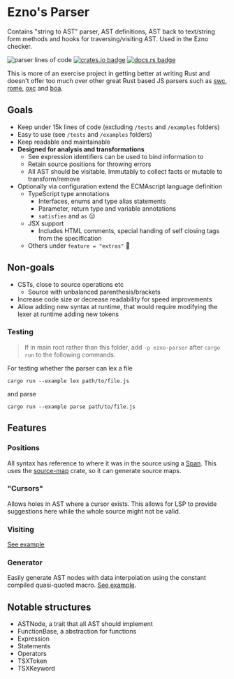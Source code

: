 # Ezno's Parser

Contains "string to AST" parser, AST definitions, AST back to text/string form methods and hooks for traversing/visiting AST. Used in the Ezno checker.

![parser lines of code](https://projects.kaleidawave.workers.dev/project/ezno-parser/badge)
[![crates.io badge](https://img.shields.io/crates/v/ezno-parser?style=flat-square)](https://crates.io/crates/ezno-parser)
[![docs.rs badge](https://img.shields.io/docsrs/ezno-parser?style=flat-square)](https://docs.rs/ezno-parser/latest)

This is more of an exercise project in getting better at writing Rust and doesn't offer too much over other great Rust based JS parsers such as [swc](https://github.com/swc-project/swc), [rome](https://github.com/rome/tools), [oxc](https://github.com/Boshen/oxc) and [boa](https://github.com/boa-dev/boa).

## Goals

- Keep under 15k lines of code (excluding `/tests` and `/examples` folders)
- Easy to use (see `/tests` and `/examples` folders)
- Keep readable and maintainable
- **Designed for analysis and transformations**
    - See expression identifiers can be used to bind information to
    - Retain source positions for throwing errors
    - All AST should be visitable. Immutably to collect facts or mutable to transform/remove
- Optionally via configuration extend the ECMAscript language definition
    - TypeScript type annotations
        - Interfaces, enums and type alias statements
        - Parameter, return type and variable annotations
        - `satisfies` and `as` 😑
    - JSX support
        - Includes HTML comments, special handing of self closing tags from the specification
    - Others under `feature = "extras"` 👀

## Non-goals

- CSTs, close to source operations etc
    - Source with unbalanced parenthesis/brackets
- Increase code size or decrease readability for speed improvements
- Allow adding new syntax at runtime, that would require modifying the lexer at runtime adding new tokens

### Testing

> If in main root rather than this folder, add `-p ezno-parser` after `cargo run` to the following commands.

For testing whether the parser can lex a file

```shell
cargo run --example lex path/to/file.js
```

and parse

```shell
cargo run --example parse path/to/file.js
```

## Features

### Positions

All syntax has reference to where it was in the source using a [Span](https://docs.rs/ezno-parser/0.0.2/ezno_parser/struct.Span.html). This uses the [source-map](https://github.com/kaleidawave/source-map) crate, so it can generate source maps.

### "Cursors"

Allows holes in AST where a cursor exists. This allows for LSP to provide suggestions here while the whole source might not be valid.

### Visiting

[See example](https://github.com/kaleidawave/ezno/blob/main/parser/tests/visiting.rs)

### Generator

Easily generate AST nodes with data interpolation using the constant compiled quasi-quoted macro. [See example](https://github.com/kaleidawave/ezno/blob/main/parser/generator/examples/example.rs).

## Notable structures

- ASTNode, a trait that all AST should implement
- FunctionBase, a abstraction for functions
- Expression
- Statements
- Operators
- TSXToken
- TSXKeyword
